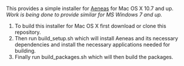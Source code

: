 This provides a simple installer for [Aeneas](https://github.com/readbeyond/aeneas) for Mac OS X 10.7 and up.  
_Work is being done to provide similar for MS Windows 7 and up._

1. To build this installer for Mac OS X first download or clone this repository.  
2. Then run build_setup.sh which will install Aeneas and its necessary dependencies and install the necessary applications needed for building.  
3. Finally run build_packages.sh which will then build the packages.
